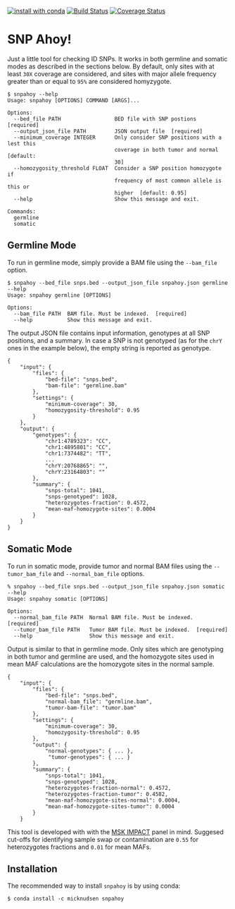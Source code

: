 [![install with conda](https://img.shields.io/badge/install%20with-conda-brightgreen.svg?style=flat)](https://conda.anaconda.org/micknudsen) [![Build Status](https://travis-ci.org/micknudsen/snpahoy.svg?branch=master)](https://travis-ci.org/micknudsen/snpahoy) [![Coverage Status](https://coveralls.io/repos/github/micknudsen/snpahoy/badge.svg?branch=master)](https://coveralls.io/github/micknudsen/snpahoy?branch=master)

# SNP Ahoy!

Just a little tool for checking ID SNPs. It works in both germline and somatic modes as described in the sections below. By default, only sites with at least `30X` coverage are considered, and sites with major allele frequency greater than or equal to `95%` are considered homyzygote.

```
$ snpahoy --help
Usage: snpahoy [OPTIONS] COMMAND [ARGS]...

Options:
  --bed_file PATH                 BED file with SNP postions  [required]
  --output_json_file PATH         JSON output file  [required]
  --minimum_coverage INTEGER      Only consider SNP positions with a lest this
                                  coverage in both tumor and normal  [default:
                                  30]
  --homozygosity_threshold FLOAT  Consider a SNP position homozygote if
                                  frequency of most common allele is this or
                                  higher  [default: 0.95]
  --help                          Show this message and exit.

Commands:
  germline
  somatic
```

## Germline Mode

To run in germline mode, simply provide a BAM file using the `--bam_file` option.

```
$ snpahoy --bed_file snps.bed --output_json_file snpahoy.json germline --help
Usage: snpahoy germline [OPTIONS]

Options:
  --bam_file PATH  BAM file. Must be indexed.  [required]
  --help           Show this message and exit.
```

The output JSON file contains input information, genotypes at all SNP positions, and a summary. In case a SNP is not genotyped (as for the `chrY` ones in the example below), the empty string is reported as genotype.

```
{
    "input": {
        "files": {
            "bed-file": "snps.bed",
            "bam-file": "germline.bam"
        },
        "settings": {
            "minimum-coverage": 30,
            "homozygosity-threshold": 0.95
        }
    },
    "output": {
        "genotypes": {
            "chr1:4789323": "CC",
            "chr1:4895801": "CC",
            "chr1:7374482": "TT",
            ...
            "chrY:20768865": "",
            "chrY:23164803": ""
        },
        "summary": {
            "snps-total": 1041,
            "snps-genotyped": 1028,
            "heterozygotes-fraction": 0.4572,
            "mean-maf-homozygote-sites": 0.0004
        }
    }
}
```

## Somatic Mode

To run in somatic mode, provide tumor and normal BAM files using the `--tumor_bam_file` and `--normal_bam_file` options.

```
% snpahoy --bed_file snps.bed --output_json_file snpahoy.json somatic --help
Usage: snpahoy somatic [OPTIONS]

Options:
  --normal_bam_file PATH  Normal BAM file. Must be indexed.  [required]
  --tumor_bam_file PATH   Tumor BAM file. Must be indexed.  [required]
  --help                  Show this message and exit.
```

Output is similar to that in germline mode. Only sites which are genotyping in both tumor and germline are used, and the homozygote sites used in mean MAF calculations are the homozygote sites in the normal sample.

```
{
    "input": {
        "files": {
            "bed-file": "snps.bed",
            "normal-bam_file": "germline.bam",
            "tumor-bam-file": "tumor.bam"
        },
        "settings": {
            "minimum-coverage": 30,
            "homozygosity-threshold": 0.95
        },
        "output": {
            "normal-genotypes": { ... },
             "tumor-genotypes": { ... }
        },
        "summary": {
            "snps-total": 1041,
            "snps-genotyped": 1028,
            "heterozygotes-fraction-normal": 0.4572,
            "heterozygotes-fraction-tumor": 0.4582,
            "mean-maf-homozygote-sites-normal": 0.0004,
            "mean-maf-homozygote-sites-tumor": 0.0004
        }
    }
```

This tool is developed with with the [MSK IMPACT](https://doi.org/10.1016/j.jmoldx.2014.12.006) panel in mind. Suggesed cut-offs for identifying sample swap or contamination are `0.55` for heterozygotes fractions and `0.01` for mean MAFs.

## Installation

The recommended way to install `snpahoy` is by using conda:

```
$ conda install -c micknudsen snpahoy
```